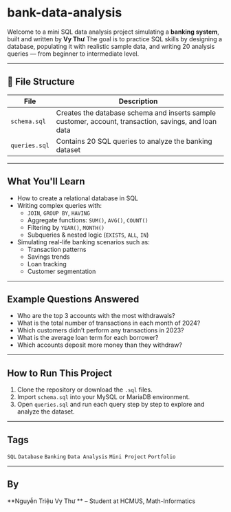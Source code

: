 # bank-data-analysis
Welcome to a mini SQL data analysis project simulating a **banking system**, built and written by **Vy Thư** 
The goal is to practice SQL skills by designing a database, populating it with realistic sample data, and writing 20 analysis queries — from beginner to intermediate level.

---

## 📁 File Structure

| File | Description |
|------|-------------|
| `schema.sql` | Creates the database schema and inserts sample customer, account, transaction, savings, and loan data |
| `queries.sql` | Contains 20 SQL queries to analyze the banking dataset |

---

## What You'll Learn

- How to create a relational database in SQL
- Writing complex queries with:
  - `JOIN`, `GROUP BY`, `HAVING`
  - Aggregate functions: `SUM()`, `AVG()`, `COUNT()`
  - Filtering by `YEAR()`, `MONTH()`
  - Subqueries & nested logic (`EXISTS`, `ALL`, `IN`)
- Simulating real-life banking scenarios such as:
  - Transaction patterns
  - Savings trends
  - Loan tracking
  - Customer segmentation

---

## Example Questions Answered

- Who are the top 3 accounts with the most withdrawals?
- What is the total number of transactions in each month of 2024?
- Which customers didn’t perform any transactions in 2023?
- What is the average loan term for each borrower?
- Which accounts deposit more money than they withdraw?

---

## How to Run This Project

1. Clone the repository or download the `.sql` files.
2. Import `schema.sql` into your MySQL or MariaDB environment.
3. Open `queries.sql` and run each query step by step to explore and analyze the dataset.

---

## Tags

`SQL` `Database` `Banking` `Data Analysis` `Mini Project` `Portfolio`

---

## By
**Nguyễn Triệu Vy Thư ** – Student at HCMUS, Math-Informatics 

